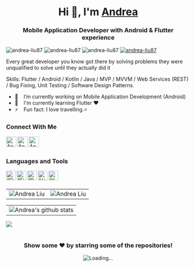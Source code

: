 <h1 align="center"> Hi 👋, I'm <a href="https://andrea-liu87.github.io">Andrea</a></h1>
<h3 align="center">Mobile Application Developer with Android & Flutter experience</h3>

<div class="row">
    <img src="https://img.shields.io/github/followers/andrea-liu87?label=Github%20followers&style=for-the-badge" alt="andrea-liu87" />
    <img src="https://img.shields.io/github/stars/andrea-liu87?label=Github%20stars&style=for-the-badge" alt="andrea-liu87" />
    <img  src="https://komarev.com/ghpvc/?username=andrea-liu87&label=Profile Views&color=blue&style=for-the-badge" alt="andrea-liu87" />
    <a href="https://www.linkedin.com/in/andrealiu87/"><img src="https://img.shields.io/badge/-CONNECT-blue?style=for-the-badge&logo=Linkedin&link=https://www.linkedin.com/in/andrealiu87/" alt="andrea-liu87" /> </a>
</div>

Every great developer you know got there by solving problems they were unqualified to solve until they actually did it

Skills: Flutter / Android / Kotlin / Java / MVP / MVVM / Web Services (REST) / Bug Fixing, Unit Testing / Software Design Patterns.

- 🔭 &ensp; I’m currently working on Mobile Application Development (Android)
- 🌱 &ensp; I'm currently learning Flutter ❤️
- ⚡ &ensp; Fun fact: I love travelling.⭐

### Connect With Me

[<img align="left" alt="Andrea Liu | Gmail" width="28px" src="https://www.vectorlogo.zone/logos/gmail/gmail-tile.svg" />][mail]
[<img align="left" alt="Andrea Liu | LinkedIn" width="28px" src="https://www.vectorlogo.zone/logos/linkedin/linkedin-tile.svg" />][linkedin]
[<img align="left" alt="Andrea Liu | Medium" width="28px" src="https://www.vectorlogo.zone/logos/medium/medium-tile.svg" />][medium]

<br />
<br />

### Languages and Tools

[<img align="left" alt=“Flutter” width="26px" src="https://www.vectorlogo.zone/logos/flutterio/flutterio-icon.svg" />][flutter]
[<img align="left" alt=“Firebase” width="26px" src="https://www.vectorlogo.zone/logos/firebase/firebase-icon.svg" />][firebase]
[<img align="left" alt=“Dart” width="26px" src="https://www.vectorlogo.zone/logos/dartlang/dartlang-icon.svg" />][dart]
[<img align="left" alt=“Java” width="26px" src="https://www.vectorlogo.zone/logos/java/java-icon.svg" />][java]
[<img align="left" alt=“Kotlin” width="26px" src="https://www.vectorlogo.zone/logos/kotlinlang/kotlinlang-icon.svg" />][kotlin]

<br />
<br />

<table cellspacing="0" cellpadding="0" style="border:none;">
  <tr>
    <td>
      <img align="center" src="https://github-readme-stats.vercel.app/api?username=andrea-liu87&show_icons=true&locale=en" alt="Andrea Liu" />
    </td>
    <td>
      <img align="center" src="https://github-readme-streak-stats.herokuapp.com/?user=andrea-liu87&" alt="Andrea Liu" />
    </td>
   </tr>
</table>
<table cellspacing="0" cellpadding="0" style="border:none;">
  <tr>
    <td>
      <img align="center" src="https://activity-graph.herokuapp.com/graph?username=andrea-liu87" alt="Andrea's github stats"/>    
    </td> 
   </tr>
</table>

<a href="https://github.com/andrea-liu87">
  <img align="center" src="https://github-readme-stats.vercel.app/api/top-langs/?username=andrea-liu87&theme=light&hide_langs_below=1" />
</a>
<!-- <a href="https://github.com/muhammadtalhasultan">
 <img align="center" src="https://github-readme-stats.vercel.app/api?username=andrea-liu87&show_icons=true&theme=light&line_height=27" alt="Andrea's github stats"/>
</a>

<p><img align="center" src="https://github-readme-streak-stats.herokuapp.com/?user=andrea-liu87&" alt="pavel401" /></p>
 -->
<br />
<br />
<div align="center">

### Show some ❤️ by starring some of the repositories!

<img align="center" src = "https://profile-counter.glitch.me/andrealiu/count.svg" alt ="Loading...">
</div>

<br />
<br />

[website]: https://andrea-liu87.github.io
[mail]: mailto:andrealiureta@gmail.com
[linkedin]: https://linkedin.com/in/andrealiu87
[github]: https://github.com/andrea-liu87
[medium]: https://medium.com/@andrea8787
[flutter]: https://flutter.dev
[dart]: https://dart.dev
[firebase]: https://firebase.google.com
[java]: https://www.java.com/en/
[kotlin]: https://kotlinlang.org
